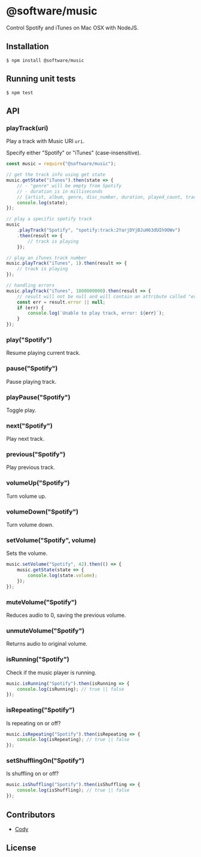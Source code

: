 # @software/music

Control Spotify and iTunes on Mac OSX with NodeJS.

## Installation

```
$ npm install @software/music
```

## Running unit tests

```
$ npm test
```

## API

### playTrack(uri)

Play a track with Music URI `uri`.

Specify either "Spotify" or "iTunes" (case-insensitive).

```javascript
const music = require("@software/music");

// get the track info using get state
music.getState("iTunes").then(state => {
    // - "genre" will be empty from Spotify
    // - duration is in milliseconds
    // {artist, album, genre, disc_number, duration, played_count, track_number, id, name, state}
    console.log(state);
});

// play a specific spotify track
music
    .playTrack("Spotify", "spotify:track:2YarjDYjBJuH63dUIh9OWv")
    .then(result => {
        // track is playing
    });

// play an iTunes track number
music.playTrack("iTunes", 1).then(result => {
    // track is playing
});

// handling errors
music.playTrack("iTunes", 1000000000).then(result => {
    // result will not be null and will contain an attribute called "error"
    const err = result.error || null;
    if (err) {
        console.log(`Unable to play track, error: ${err}`);
    }
});
```

### play("Spotify")

Resume playing current track.

### pause("Spotify")

Pause playing track.

### playPause("Spotify")

Toggle play.

### next("Spotify")

Play next track.

### previous("Spotify")

Play previous track.

### volumeUp("Spotify")

Turn volume up.

### volumeDown("Spotify")

Turn volume down.

### setVolume("Spotify", volume)

Sets the volume.

```javascript
music.setVolume("Spotify", 42).then(() => {
    music.getState(state => {
        console.log(state.volume);
    });
});
```

### muteVolume("Spotify")

Reduces audio to 0, saving the previous volume.

### unmuteVolume("Spotify")

Returns audio to original volume.

### isRunning("Spotify")

Check if the music player is running.

```javascript
music.isRunning("Spotify").then(isRunning => {
    console.log(isRunning); // true || false
});
```

### isRepeating("Spotify")

Is repeating on or off?

```js
music.isRepeating("Spotify").then(isRepeating => {
    console.log(isRepeating); // true || false
});
```

### setShufflingOn("Spotify")

Is shuffling on or off?

```js
music.isShuffling("Spotify").then(isShuffling => {
    console.log(isShuffling); // true || false
});
```

## Contributors

-   [Cody](https://github.com/xavluiz)

## License
